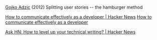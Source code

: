 
[Gojko Adzic](https://gojko.net/2012/01/23/splitting-user-stories-the-hamburger-method/)
(2012) Splitting user stories -- the hamburger method

[How to communicate effectively as a developer | Hacker News](https://news.ycombinator.com/item?id=33370870)
[How to communicate effectively as a developer](https://www.karlsutt.com/articles/communicating-effectively-as-a-developer/)

[Ask HN: How to level up your technical writing? | Hacker News](https://news.ycombinator.com/item?id=31859040)
